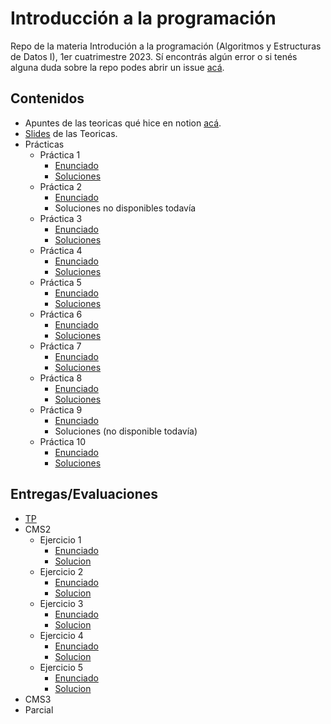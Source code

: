 # Introducción a la programación
Repo de la materia Introdución a la programación (Algoritmos y Estructuras de Datos I), 1er cuatrimestre 2023.
Sí encontrás algún error o si tenés alguna duda sobre la repo podes abrir un issue [acá](https://github.com/Luloide/IP/issues).
## Contenidos
- Apuntes de las teoricas qué hice en notion [acá](https://yielding-eyeliner-2a6.notion.site/9bd81790733c47bdb6162a3989ffc236?v=7504303d05bb4b86910f032f33b540c4).
- [Slides](Teoricas/Slides) de las Teoricas.
- Prácticas
  - Práctica 1
    - [Enunciado](https://github.com/Luloide/IP/blob/11b580362e9da9a4d3a430d69697bed7e8a1ca92/Practicas/Enunciados/Practica%201%20-%20Logica.pdf)
    - [Soluciones](https://github.com/Luloide/IP/blob/main/Practicas/Soluciones/Practica%201.pdf)
  - Práctica 2
    - [Enunciado](https://github.com/Luloide/IP/blob/11b580362e9da9a4d3a430d69697bed7e8a1ca92/Practicas/Enunciados/practica%202%20-especificacion.pdf)
    - Soluciones no disponibles todavía
  - Práctica 3
    - [Enunciado](https://github.com/Luloide/IP/blob/11b580362e9da9a4d3a430d69697bed7e8a1ca92/Practicas/Enunciados/Practica%203%20-%20Introducci%C3%B3n%20a%20Haskell.pdf)
    - [Soluciones](Practicas/Soluciones/Practica3.hs)
  - Práctica 4
    - [Enunciado](https://github.com/Luloide/IP/blob/11b580362e9da9a4d3a430d69697bed7e8a1ca92/Practicas/Enunciados/Practica%204%20-%20Recursi%C3%B3n%20sobre%20enteros.pdf)
    - [Soluciones](Practicas/Soluciones/Practica4.hs)
  - Práctica 5
    - [Enunciado](https://github.com/Luloide/IP/blob/11b580362e9da9a4d3a430d69697bed7e8a1ca92/Practicas/Enunciados/Pr%C3%A1ctica%205%20-%20Recursi%C3%B3n%20sobre%20listas.pdf)
    - [Soluciones](Practicas/Soluciones/practica5.hs)
  - Práctica 6
    - [Enunciado](https://github.com/Luloide/IP/blob/main/Practicas/Enunciados/Practica%206%20-%20Testing%20de%20caja%20negra.pdf)
    - [Soluciones](Practicas/Soluciones/Practica6.hs)
  - Práctica 7
    - [Enunciado](https://github.com/Luloide/IP/blob/main/Practicas/Enunciados/practica%207%20-%20Intro%20a%20Python.pdf)
    - [Soluciones](Practicas/Soluciones/practica7.py)
  - Práctica 8
    - [Enunciado](https://github.com/Luloide/IP/blob/main/Practicas/Enunciados/Practica%208%20-%20Funciones%20sobre%20listas.pdf)
    - [Soluciones](Practicas/Soluciones/practica8.py)
  - Práctica 9
    - [Enunciado](https://github.com/Luloide/IP/blob/main/Practicas/Enunciados/Practica%209%20-%20Testing%20de%20caja%20blanca.pdf)
    - Soluciones (no disponible todavía)
  - Práctica 10
     - [Enunciado](https://github.com/Luloide/IP/blob/main/Practicas/Enunciados/Practica%2010%20-%20Archivos%2C%20Pilas%2C%20Colas%20y%20Diccionarios.pdf)
     - [Soluciones](Practicas/Soluciones/practica10/practica10.py)
## Entregas/Evaluaciones
- [TP](/TP)
- CMS2 
  - Ejercicio 1
    - [Enunciado](https://github.com/Luloide/IP/blob/private/CMS/Ejercicio%201/Ej1-PiedraPapelTijera%20(es).pdf)
    - [Solucion](https://github.com/Luloide/IP/blob/private/CMS/Ejercicio%201/quienGana.py)
  - Ejercicio 2
    - [Enunciado](https://github.com/Luloide/IP/blob/private/CMS/Ejercicio%202/fibonacciNoRecusrivo.py)
    - [Solucion](https://github.com/Luloide/IP/blob/private/CMS/Ejercicio%202/fibonacciNoRecusrivo.py)
  - Ejercicio 3
    - [Enunciado](https://github.com/Luloide/IP/blob/private/CMS/Ejercicio%203/Ej3-MesetaMasLarga%20(es).pdf)
    - [Solucion](https://github.com/Luloide/IP/blob/private/CMS/Ejercicio%203/mesetaMasLarga.py)
  - Ejercicio 4
    - [Enunciado](https://github.com/Luloide/IP/blob/private/CMS/Ejercicio%204/Ej4-FilasParecidas%20(es).pdf)
    - [Solucion](https://github.com/Luloide/IP/blob/private/CMS/Ejercicio%204/filasParecidas.py)
  - Ejercicio 5   
    - [Enunciado](https://github.com/Luloide/IP/blob/private/CMS/Ejercicio%205/Ej5-SePuedeLlegar%20(es).pdf)
    - [Solucion](https://github.com/Luloide/IP/blob/private/CMS/Ejercicio%205/sePuedeLlegar.py)
- CMS3
- Parcial
 
